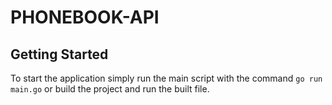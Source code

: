 # PHONEBOOK-API

## Getting Started

To start the application simply run the main script with the command `go run main.go` or build the project and run the built file.